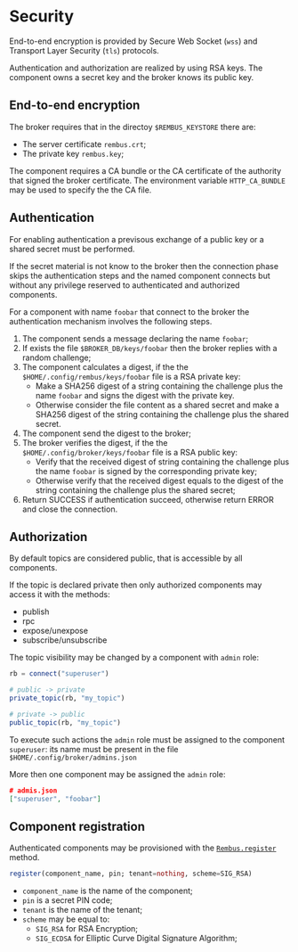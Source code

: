 # Security

End-to-end encryption is provided by Secure Web Socket (`wss`) and Transport Layer Security
(`tls`) protocols.

Authentication and authorization are realized by using RSA keys. The component owns a secret
key and the broker knows its public key.

## End-to-end encryption

The broker requires that in the directoy `$REMBUS_KEYSTORE` there are:

* The server certificate `rembus.crt`;
* The private key `rembus.key`;

The component requires a CA bundle or the CA certificate of the authority that signed the
broker certificate. The environment variable `HTTP_CA_BUNDLE` may be used to specify the
the CA file.

## Authentication

For enabling authentication a previsous exchange of a public key or a shared secret must be performed.

If the secret material is not know to the broker then the connection phase skips the authentication
steps and the named component connects but without any privilege reserved to authenticated
and authorized components.  

For a component with name `foobar` that connect to the broker the authentication mechanism involves
the following steps.

1. The component sends a message declaring the name `foobar`;
1. If exists the file `$BROKER_DB/keys/foobar` then the broker replies with a random challenge;
1. The component calculates a digest, if the the `$HOME/.config/rembus/keys/foobar` file is a RSA private key:
    * Make a SHA256 digest of a string containing the challenge plus the name `foobar` and signs the digest with the private key.
    * Otherwise consider the file content as a shared secret and make a SHA256 digest of the string containing the challenge plus the shared secret.
1. The component send the digest to the broker;
1. The broker verifies the digest, if the the `$HOME/.config/broker/keys/foobar` file is a RSA public key:
    * Verify that the received digest of string containing the challenge plus the name `foobar` is signed by the corresponding private key;  
    * Otherwise verify that the received digest equals to the digest of the string containing the
    challenge plus the shared secret;
1. Return SUCCESS if authentication succeed, otherwise return ERROR and close the connection.

## Authorization

By default topics are considered public, that is accessible by all components.

If the topic is declared private then only authorized components may access it
with the methods:

* publish
* rpc
* expose/unexpose
* subscribe/unsubscribe

The topic visibility may be changed by a component with `admin` role:

```julia
rb = connect("superuser")

# public -> private
private_topic(rb, "my_topic")

# private -> public
public_topic(rb, "my_topic")
```

To execute such actions the `admin` role must be assigned to the component `superuser`:
its name must be present in the file `$HOME/.config/broker/admins.json`

More then one component may be assigned the `admin` role:

```json
# admis.json
["superuser", "foobar"]
```

## Component registration

Authenticated components may be provisioned with the [`Rembus.register`](@ref)
method.

```julia
register(component_name, pin; tenant=nothing, scheme=SIG_RSA)
```

* `component_name` is the name of the component;
* `pin` is a secret PIN code;
* `tenant` is the name of the tenant;
* `scheme` may be equal to:
  * `SIG_RSA` for RSA Encryption;
  * `SIG_ECDSA` for Elliptic Curve Digital Signature Algorithm;
